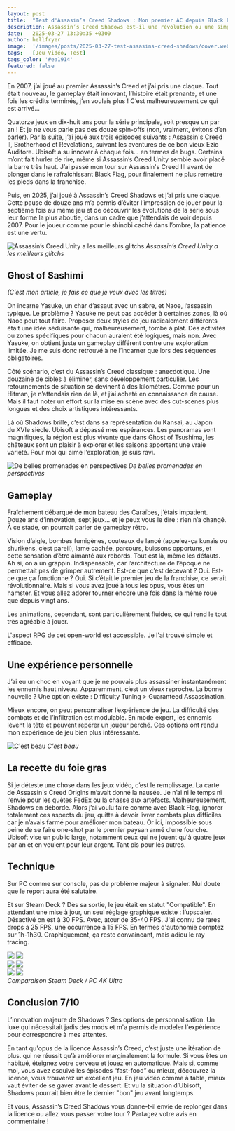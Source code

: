```yaml
---
layout: post
title:  "Test d'Assasin’s Creed Shadows : Mon premier AC depuis Black Flag"
description: Assassin’s Creed Shadows est-il une révolution ou une simple itération ? Après 12 ans de pause, voici mon verdict sur ce nouvel opus en plein Japon féodal.
date:   2025-03-27 13:30:35 +0300
author: hellfryer
image:  '/images/posts/2025-03-27-test-assasins-creed-shadows/cover.webp'
tags:   [Jeu Vidéo, Test]
tags_color: '#ea1914'
featured: false
---
```


En 2007, j’ai joué au premier Assassin’s Creed et j’ai pris une claque. Tout était nouveau, le gameplay était innovant, l’histoire était prenante, et une fois les crédits terminés, j’en voulais plus ! C’est malheureusement ce qui est arrivé…

Quatorze jeux en dix-huit ans pour la série principale, soit presque un par an ! Et je ne vous parle pas des douze spin-offs (non, vraiment, évitons d’en parler). Par la suite, j’ai joué aux trois épisodes suivants : Assassin's Creed II, Brotherhood et Revelations, suivant les aventures de ce bon vieux Ezio Auditore. Ubisoft a su innover à chaque fois… en termes de bugs. Certains m’ont fait hurler de rire, même si Assassin’s Creed Unity semble avoir placé la barre très haut. J’ai passé mon tour sur Assassin's Creed III avant de plonger dans le rafraîchissant Black Flag, pour finalement ne plus remettre les pieds dans la franchise.

Puis, en 2025, j’ai joué à Assassin’s Creed Shadows et j’ai pris une claque. Cette pause de douze ans m’a permis d’éviter l’impression de jouer pour la septième fois au même jeu et de découvrir les évolutions de la série sous leur forme la plus aboutie, dans un cadre que j’attendais de voir depuis 2007. Pour le joueur comme pour le shinobi caché dans l’ombre, la patience est une vertu.

![Assassin’s Creed Unity a les meilleurs glitchs]({{site.baseurl}}/images/posts/2025-03-27-test-assasins-creed-shadows/assassin-s-creed-unity-glitch.jpg)
*Assassin’s Creed Unity a les meilleurs glitchs*


## Ghost of Sashimi
_(C’est mon article, je fais ce que je veux avec les titres)_

On incarne Yasuke, un char d’assaut avec un sabre, et Naoe, l’assassin typique. Le problème ? Yasuke ne peut pas accéder à certaines zones, là où Naoe peut tout faire. Proposer deux styles de jeu radicalement différents était une idée séduisante qui, malheureusement, tombe à plat. Des activités ou zones spécifiques pour chacun auraient été logiques, mais non. Avec Yasuke, on obtient juste un gameplay différent contre une exploration limitée. Je me suis donc retrouvé à ne l’incarner que lors des séquences obligatoires.

Côté scénario, c’est du Assassin’s Creed classique : anecdotique. Une douzaine de cibles à éliminer, sans développement particulier. Les retournements de situation se devinent à des kilomètres. Comme pour un Hitman, je n’attendais rien de là, et j’ai acheté en connaissance de cause. Mais il faut noter un effort sur la mise en scène avec des cut-scenes plus longues et des choix artistiques intéressants.

Là où Shadows brille, c’est dans sa représentation du Kansai, au Japon du XVIe siècle. Ubisoft a dépassé mes espérances. Les panoramas sont magnifiques, la région est plus vivante que dans Ghost of Tsushima, les châteaux sont un plaisir à explorer et les saisons apportent une vraie variété. Pour moi qui aime l’exploration, je suis ravi.

![De belles promenades en perspectives]({{site.baseurl}}/images/posts/2025-03-27-test-assasins-creed-shadows/assasins-sreed-shadows-bamboo.webp)
*De belles promenades en perspectives*

## Gameplay

Fraîchement débarqué de mon bateau des Caraïbes, j’étais impatient. Douze ans d’innovation, sept jeux… et je peux vous le dire : rien n’a changé. À ce stade, on pourrait parler de gameplay rétro.

Vision d’aigle, bombes fumigènes, couteaux de lancé (appelez-ça kunaïs ou shurikens, c’est pareil), lame cachée, parcours, buissons opportuns, et cette sensation d’être aimanté aux rebords. Tout est là, même les défauts. Ah si, on a un grappin. Indispensable, car l’architecture de l’époque ne permettait pas de grimper autrement. Est-ce que c’est décevant ? Oui. Est-ce que ça fonctionne ? Oui. Si c’était le premier jeu de la franchise, ce serait révolutionnaire. Mais si vous avez joué à tous les opus, vous êtes un hamster. Et vous allez adorer tourner encore une fois dans la même roue que depuis vingt ans.

Les animations, cependant, sont particulièrement fluides, ce qui rend le tout très agréable à jouer.

L'aspect RPG de cet open-world est accessible. Je l'ai trouvé simple et efficace.

## Une expérience personnelle

J’ai eu un choc en voyant que je ne pouvais plus assassiner instantanément les ennemis haut niveau. Apparemment, c’est un vieux reproche. La bonne nouvelle ? Une option existe : Difficulty Tuning > Guaranteed Assassination.

Mieux encore, on peut personnaliser l’expérience de jeu. La difficulté des combats et de l’infiltration est modulable. En mode expert, les ennemis lèvent la tête et peuvent repérer un joueur perché. Ces options ont rendu mon expérience de jeu bien plus intéressante.

![C'est beau]({{site.baseurl}}/images/posts/2025-03-27-test-assasins-creed-shadows/assasins-sreed-shadows-forest.webp)
*C'est beau*

## La recette du foie gras

Si je déteste une chose dans les jeux vidéo, c’est le remplissage. La carte de Assassin's Creed Origins m’avait donné la nausée. Je n’ai ni le temps ni l’envie pour les quêtes FedEx ou la chasse aux artefacts. Malheureusement, Shadows en déborde. Alors j’ai voulu faire comme avec Black Flag, ignorer totalement ces aspects du jeu, quitte à devoir livrer combats plus difficiles car je n’avais farmé pour améliorer mon bateau. Or ici, impossible sous peine de se faire one-shot par le premier paysan armé d’une fourche. Ubisoft vise un public large, notamment ceux qui ne jouent qu'à quatre jeux par an et en veulent pour leur argent. Tant pis pour les autres.

## Technique

Sur PC comme sur console, pas de problème majeur à signaler. Nul doute que le report aura été salutaire.

Et sur Steam Deck ? Dès sa sortie, le jeu était en statut "Compatible". En attendant une mise à jour, un seul réglage graphique existe : l’upscaler. Désactivé on est à 30 FPS. Avec, atour de 35-40 FPS. J'ai connu de rares drops à 25 FPS, une occurrence à 15 FPS. En termes d'autonomie comptez sur 1h-1h30. Graphiquement, ça reste convaincant, mais adieu le ray tracing.

<div class="gallery-box">
  <div class="gallery">
    <img src="/images/posts/2025-03-27-test-assasins-creed-shadows/01_steam_deck.webp" loading="lazy">
    <img src="/images/posts/2025-03-27-test-assasins-creed-shadows/01_pc.webp" loading="lazy">
  </div>
</div>

<div class="gallery-box">
  <div class="gallery">
    <img src="/images/posts/2025-03-27-test-assasins-creed-shadows/03_steam_deck.webp" loading="lazy">
    <img src="/images/posts/2025-03-27-test-assasins-creed-shadows/03_pc.webp" loading="lazy">
  </div>
</div>

<div class="gallery-box">
  <div class="gallery">
    <img src="/images/posts/2025-03-27-test-assasins-creed-shadows/02_steam_deck.webp" loading="lazy">
    <img src="/images/posts/2025-03-27-test-assasins-creed-shadows/02_pc.webp" loading="lazy">
  </div>
  <em>Comparaison Steam Deck / PC 4K Ultra</em>
</div>

## Conclusion 7/10

L’innovation majeure de Shadows ? Ses options de personnalisation. Un luxe qui nécessitait jadis des mods et m'a permis de modeler l'expérience pour correspondre à mes attentes.

En tant qu'opus de la licence Assassin’s Creed, c’est juste une itération de plus. qui ne réussit qu’à améliorer marginalement la formule. Si vous êtes un habitué, éteignez votre cerveau et jouez en automatique. Mais si, comme moi, vous avez esquivé les épisodes “fast-food” ou mieux, découvrez la licence, vous trouverez un excellent jeu. En jeu vidéo comme à table, mieux vaut éviter de se gaver avant le dessert. Et vu la situation d’Ubisoft, Shadows pourrait bien être le dernier "bon" jeu avant longtemps.

Et vous, Assassin’s Creed Shadows vous donne-t-il envie de replonger dans la licence ou allez vous passer votre tour ? Partagez votre avis en commentaire !